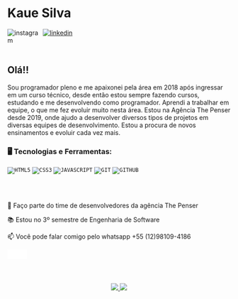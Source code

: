 <div dsplay="inline-block">
 
 <h1 align="left">Kaue Silva</h1>
 <a href="https://instagram.com/ykaue.silvaa">
    <img align="left" width="80px" src="https://i.ibb.co/qkGSp1D/instagram.png" alt="instagram" style="vertical-align:top;">
  </a> 
  <a href="https://www.linkedin.com/in/kaue-lucas/">
    <img width="80px" src="https://i.ibb.co/RyZx12b/linkedin.png" alt="linkedin" style="vertical-align:top;">
  </a>
</div>

</br>
</br>

## Olá!!

Sou programador pleno e me apaixonei pela área em 2018 após ingressar em um curso técnico, desde então estou sempre fazendo cursos, estudando e me desenvolvendo como programador. Aprendi a trabalhar em equipe, o que me fez evoluir muito nesta área. Estou na Agência The Penser desde 2019, onde ajudo a desenvolver diversos tipos de projetos em diversas equipes de desenvolvimento. Estou a procura de novos ensinamentos e evoluir cada vez mais.

### 🖥️ Tecnologias e Ferramentas: 
<code><img width="40px" src="https://cdn.jsdelivr.net/gh/devicons/devicon/icons/html5/html5-original-wordmark.svg" title = "HTML5"/></code>
<code><img width="40px" src="https://cdn.jsdelivr.net/gh/devicons/devicon/icons/css3/css3-original-wordmark.svg" title = "CSS3"/></code>
<code><img width="40px" src="https://cdn.jsdelivr.net/gh/devicons/devicon/icons/javascript/javascript-original.svg" title = "JAVASCRIPT"/></code>
<code><img width="40px" src="https://cdn.jsdelivr.net/gh/devicons/devicon/icons/git/git-original.svg" title = "GIT"/></code>
<code><img width="40px" src="https://cdn.jsdelivr.net/gh/devicons/devicon/icons/github/github-original.svg" title = "GITHUB"/></code>


</br>
</br>
<div display="inline-block">
 <p align="left">🤿 Faço parte do time de desenvolvedores da agência The Penser</p>
 <p align="left">📚 Estou no 3º semestre de Engenharia de Software </p>
 <p align="left"> 📫 Você pode falar comigo pelo whatsapp +55 (12)98109-4186 </p>

 <a href="https://instagram.com/ykaue.silvaa" target="_blank"><img align="left" alt="Instagram" width="22px" src="https://github.com/Aakarsh-B/trying-repos/blob/master/insta.svg" />
 <a href="https://www.linkedin.com/in/kaue-lucas/" target="_blank"><img align="left" alt="LinkedIn" width="22px" src="https://github.com/Aakarsh-B/trying-repos/blob/master/linkedin.svg" />
<br>

 ##
 <br>
<p align="center">
<a href="https://github.com/kaue-dotcom">
  <img height="180em" src="https://github-readme-stats-eight-theta.vercel.app/api?username=kaue-dotcom&show_icons=true&theme=algolia&include_all_commits=true&count_private=true"/>
  <img height="180em" src="https://github-readme-stats-eight-theta.vercel.app/api/top-langs/?username=kaue-dotcom&layout=compact&langs_count=8&theme=algolia"/>
</a>
</p>
